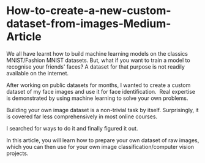 # How-to-create-a-new-custom-dataset-from-images-Medium-Article
We all have learnt how to build machine learning models on the classics MNIST/Fashion MNIST datasets. But, what if you want to train a model to recognise your friends' faces? A dataset for that purpose is not readily available on the internet. 

After working on public datasets for months, I wanted to create a custom dataset of my face images and use it for face identification.  Real expertise is demonstrated by using machine learning to solve your own problems.

Building  your own image dataset is a non-trivial task by itself. Surprisingly, it is covered far less comprehensively in most online courses.

I searched for ways to do it and finally figured it out.  

In this article, you will learn how to prepare your own dataset of raw images, which you can then use for your own image classification/computer vision projects.
